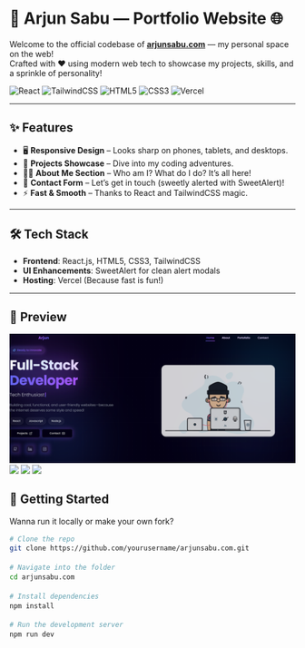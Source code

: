 # 🚀 Arjun Sabu — Portfolio Website 🌐

Welcome to the official codebase of **[arjunsabu.com](https://arjunsabu.com)** — my personal space on the web!  
Crafted with ❤️ using modern web tech to showcase my projects, skills, and a sprinkle of personality!

![React](https://img.shields.io/badge/React-%2320232a?style=for-the-badge&logo=react&logoColor=61DAFB)
![TailwindCSS](https://img.shields.io/badge/TailwindCSS-%2338B2AC?style=for-the-badge&logo=tailwind-css&logoColor=white)
![HTML5](https://img.shields.io/badge/HTML5-%23E34F26?style=for-the-badge&logo=html5&logoColor=white)
![CSS3](https://img.shields.io/badge/CSS3-%231572B6?style=for-the-badge&logo=css3&logoColor=white)
![Vercel](https://img.shields.io/badge/Hosted_on-Vercel-black?style=for-the-badge&logo=vercel)

---

## ✨ Features

- 🖥️ **Responsive Design** – Looks sharp on phones, tablets, and desktops.
- 📁 **Projects Showcase** – Dive into my coding adventures.
- 👨‍💻 **About Me Section** – Who am I? What do I do? It’s all here!
- 💌 **Contact Form** – Let’s get in touch (sweetly alerted with SweetAlert)!
- ⚡ **Fast & Smooth** – Thanks to React and TailwindCSS magic.

---

## 🛠️ Tech Stack

- **Frontend**: React.js, HTML5, CSS3, TailwindCSS
- **UI Enhancements**: SweetAlert for clean alert modals
- **Hosting**: Vercel (Because fast is fun!)

---

## 📸 Preview

![Screenshot of the website](./assets/Screenshot1.png)
![](./assets/Screenshot2.png.png) 
![](./assets/Screenshot3.png.png)
![](./assets/Screenshot4.png.png)

## 🚀 Getting Started

Wanna run it locally or make your own fork?

```bash
# Clone the repo
git clone https://github.com/yourusername/arjunsabu.com.git

# Navigate into the folder
cd arjunsabu.com

# Install dependencies
npm install

# Run the development server
npm run dev
